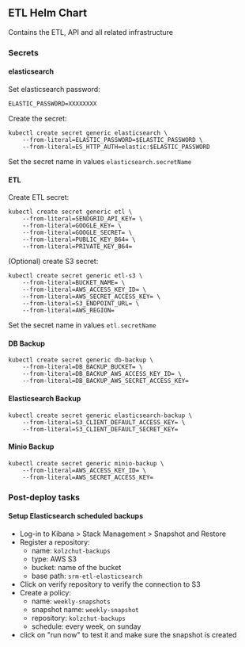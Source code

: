 ## ETL Helm Chart

Contains the ETL, API and all related infrastructure

### Secrets

#### elasticsearch

Set elasticsearch password:

```
ELASTIC_PASSWORD=XXXXXXXX
```

Create the secret:

```
kubectl create secret generic elasticsearch \
    --from-literal=ELASTIC_PASSWORD=$ELASTIC_PASSWORD \
    --from-literal=ES_HTTP_AUTH=elastic:$ELASTIC_PASSWORD
```

Set the secret name in values `elasticsearch.secretName`

#### ETL

Create ETL secret:

```
kubectl create secret generic etl \
    --from-literal=SENDGRID_API_KEY= \
    --from-literal=GOOGLE_KEY= \
    --from-literal=GOOGLE_SECRET= \
    --from-literal=PUBLIC_KEY_B64= \
    --from-literal=PRIVATE_KEY_B64=
```

(Optional) create S3 secret:

```
kubectl create secret generic etl-s3 \
    --from-literal=BUCKET_NAME= \
    --from-literal=AWS_ACCESS_KEY_ID= \
    --from-literal=AWS_SECRET_ACCESS_KEY= \
    --from-literal=S3_ENDPOINT_URL= \
    --from-literal=AWS_REGION=
```

Set the secret name in values `etl.secretName`

#### DB Backup

```
kubectl create secret generic db-backup \
    --from-literal=DB_BACKUP_BUCKET= \
    --from-literal=DB_BACKUP_AWS_ACCESS_KEY_ID= \
    --from-literal=DB_BACKUP_AWS_SECRET_ACCESS_KEY=
```

#### Elasticsearch Backup

```
kubectl create secret generic elasticsearch-backup \
    --from-literal=S3_CLIENT_DEFAULT_ACCESS_KEY= \
    --from-literal=S3_CLIENT_DEFAULT_SECRET_KEY=
```

#### Minio Backup

```
kubectl create secret generic minio-backup \
    --from-literal=AWS_ACCESS_KEY_ID= \
    --from-literal=AWS_SECRET_ACCESS_KEY=
```

### Post-deploy tasks

#### Setup Elasticsearch scheduled backups

* Log-in to Kibana > Stack Management > Snapshot and Restore
* Register a repository:
  * name: `kolzchut-backups`
  * type: AWS S3
  * bucket: name of the bucket
  * base path: `srm-etl-elasticsearch`
* Click on verify repository to verify the connection to S3
* Create a policy:
  * name: `weekly-snapshots`
  * snapshot name: `weekly-snapshot`
  * repository: `kolzchut-backups`
  * schedule: every week, on sunday
* click on "run now" to test it and make sure the snapshot is created